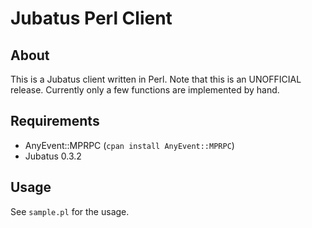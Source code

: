 Jubatus Perl Client
===================

About
-----

This is a Jubatus client written in Perl. Note that this is an UNOFFICIAL release.
Currently only a few functions are implemented by hand.

Requirements
------------

* AnyEvent::MPRPC (`cpan install AnyEvent::MPRPC`)
* Jubatus 0.3.2

Usage
-----

See `sample.pl` for the usage.

